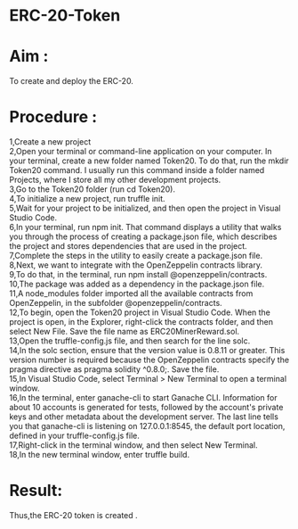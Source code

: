 # ERC-20-Token
# Aim :
  To create and deploy the ERC-20.
# Procedure :
  1,Create a new project
  <br>
  2,Open your terminal or command-line application on your computer. In your terminal, create a new folder named Token20. To do that, run the mkdir Token20 command. I usually run this command inside a folder named Projects, where I store all my other development projects.
  <br>
  3,Go to the Token20 folder (run cd Token20).
  <br>
  4,To initialize a new project, run truffle init.
  <br>
  5,Wait for your project to be initialized, and then open the project in Visual Studio Code.
  <br>
  6,In your terminal, run npm init. That command displays a utility that walks you through the process of creating a package.json file, which describes the project and stores dependencies that are used in the project.<br>
  7,Complete the steps in the utility to easily create a package.json file.
  <br>
  8,Next, we want to integrate with the OpenZeppelin contracts library.
  <br>
  9,To do that, in the terminal, run npm install @openzeppelin/contracts.
  <br>
  10,The package was added as a dependency in the package.json file.
  <br>
  11,A node_modules folder imported all the available contracts from OpenZeppelin, in the subfolder @openzeppelin/contracts.
  <br>
  12,To begin, open the Token20 project in Visual Studio Code. When the project is open, in the Explorer, right-click the contracts folder, and then select New File. Save the file name as ERC20MinerReward.sol.
  <br>
  13,Open the truffle-config.js file, and then search for the line solc.
  <br>
  14,In the solc section, ensure that the version value is 0.8.11 or greater. This version number is required because the OpenZeppelin contracts specify the pragma directive as pragma solidity ^0.8.0;.
Save the file.
<br>
  15,In Visual Studio Code, select Terminal > New Terminal to open a terminal window.
  <br>
  16,In the terminal, enter ganache-cli to start Ganache CLI. Information for about 10 accounts is generated for tests, followed by the account's private keys and other metadata about the development server. The last line tells you that ganache-cli is listening on 127.0.0.1:8545, the default port location, defined in your truffle-config.js file.
  <br>
  17,Right-click in the terminal window, and then select New Terminal.
  <br>
  18,In the new terminal window, enter truffle build.
  <br>

# Result:
Thus,the ERC-20 token is created .
  



